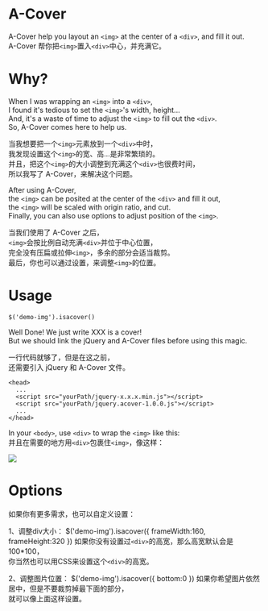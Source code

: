 # A-Cover
A-Cover help you layout an `<img>` at the center of a `<div>`, and fill it out.  
A-Cover 帮你把`<img>`置入`<div>`中心，并充满它。

# Why?
When I was wrapping an `<img>` into a `<div>`,  
I found it's tedious to set the `<img>`'s width, height...  
And, it's a waste of time to adjust the `<img>` to fill out the `<div>`.  
So, A-Cover comes here to help us.  

当我想要把一个`<img>`元素放到一个`<div>`中时，  
我发现设置这个`<img>`的宽、高...是非常繁琐的。  
并且，把这个`<img>`的大小调整到充满这个`<div>`也很费时间，  
所以我写了 A-Cover，来解决这个问题。  

After using A-Cover,  
the `<img>` can be posited at the center of the `<div>` and fill it out,  
the `<img>` will be scaled with origin ratio, and cut.  
Finally, you can also use options to adjust position of the `<img>`.  

当我们使用了 A-Cover 之后，  
`<img>`会按比例自动充满`<div>`并位于中心位置，  
完全没有压扁或拉伸`<img>`，多余的部分会适当裁剪。  
最后，你也可以通过设置，来调整`<img>`的位置。  

# Usage
    $('demo-img').isacover()
Well Done! We just write XXX is a cover!  
But we should link the jQuery and A-Cover files before using this magic.  

一行代码就够了，但是在这之前，  
还需要引入 jQuery 和 A-Cover 文件。

    <head>
      ...
      <script src="yourPath/jquery-x.x.x.min.js"></script>
      <script src="yourPath/jquery.acover-1.0.0.js"></script>
      ...
    </head>

In your `<body>`, use `<div>` to wrap the `<img>` like this:  
并且在需要的地方用`<div>`包裹住`<img>`，像这样：  
    <div>
      <img class="demo-img" src="yourImg.png" />
    </div>
# Options
如果你有更多需求，也可以自定义设置：

1、调整div大小：
    $('demo-img').isacover({
      frameWidth:160,
      frameHeight:320
    })
如果你没有设置过`<div>`的高宽，那么高宽默认会是100*100，  
你当然也可以用CSS来设置这个`<div>`的高宽。

2、调整图片位置：
    $('demo-img').isacover({
      bottom:0
    })
如果你希望图片依然居中，但是不要裁剪掉最下面的部分，  
就可以像上面这样设置。
